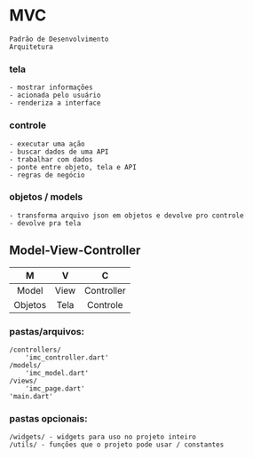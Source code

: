 # MVC

    Padrão de Desenvolvimento
    Arquitetura

### tela
    - mostrar informações
    - acionada pelo usuário
    - renderiza a interface

### controle
    - executar uma ação
    - buscar dados de uma API
    - trabalhar com dados
    - ponte entre objeto, tela e API
    - regras de negócio

### objetos / models
    - transforma arquivo json em objetos e devolve pro controle
    - devolve pra tela


## Model-View-Controller

| M | V | C |
|:---:|:---:|:---:|
| Model | View | Controller |
| Objetos | Tela | Controle

### pastas/arquivos:
	/controllers/
        'imc_controller.dart'
	/models/
        'imc_model.dart'
	/views/
        'imc_page.dart'
    'main.dart'

### pastas opcionais:
	/widgets/ - widgets para uso no projeto inteiro
	/utils/ - funções que o projeto pode usar / constantes


